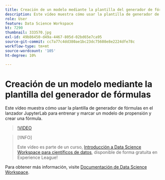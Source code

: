 ```yaml
---
title: Creación de un modelo mediante la plantilla del generador de fórmulas
description: Este vídeo muestra cómo usar la plantilla de generador de fórmulas en el lanzador JupyterLab para entrenar y marcar un modelo de propensión y crear una fórmula.
role: User
feature: Data Science Workspace
kt: 7290
thumbnail: 333570.jpg
exl-id: 49b86450-d49a-4467-805d-02bd65e7ca95
source-git-commit: cc7a77c4dd380ae1bc23dc75608e8e2224dfe78c
workflow-type: tm+mt
source-wordcount: '105'
ht-degree: 10%

---
```


# Creación de un modelo mediante la plantilla del generador de fórmulas

Este vídeo muestra cómo usar la plantilla de generador de fórmulas en el lanzador JupyterLab para entrenar y marcar un modelo de propensión y crear una fórmula.

>[!VIDEO](https://video.tv.adobe.com/v/333570?quality=12&learn=on)

>[!INFO]
>
> Este vídeo es parte de un curso, [Introducción a Data Science Workspace para científicos de datos](https://experienceleague.adobe.com/?recommended=ExperiencePlatform-U-1-2021.1.dsw), disponible de forma gratuita en Experience League!

Para obtener más información, visite [Documentación de Data Science Workspace](https://experienceleague.adobe.com/docs/experience-platform/data-science-workspace/home.html?lang=es).
